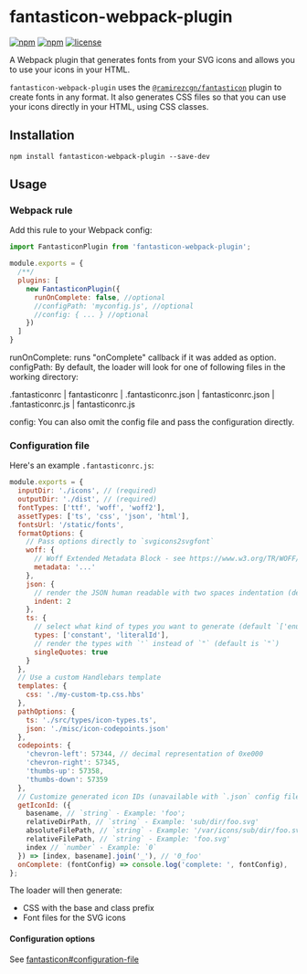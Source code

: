 # fantasticon-webpack-plugin

[![npm](https://img.shields.io/npm/v/fantasticon-webpack-plugin.svg)](https://www.npmjs.com/package/fantasticon-webpack-plugin)
[![npm](https://img.shields.io/npm/dm/fantasticon-webpack-plugin.svg)](https://www.npmjs.com/package/fantasticon-webpack-plugin)
[![license](https://img.shields.io/github/license/ramirezcgn/fantasticon-webpack-plugin.svg)](https://github.com/ramirezcgn/fantasticon-webpack-plugin/blob/master/LICENSE)

A Webpack plugin that generates fonts from your SVG icons and allows you to use your icons in your HTML.

`fantasticon-webpack-plugin` uses the [`@ramirezcgn/fantasticon`](https://github.com/ramirezcgn/fantasticon) plugin to create fonts in any format. It also generates CSS files so that you can use your icons directly in your HTML, using CSS classes.

## Installation

```
npm install fantasticon-webpack-plugin --save-dev
```

## Usage

### Webpack rule

Add this rule to your Webpack config:

```javascript
import FantasticonPlugin from 'fantasticon-webpack-plugin';

module.exports = {
  /**/
  plugins: [
    new FantasticonPlugin({
      runOnComplete: false, //optional
      //configPath: 'myconfig.js', //optional
      //config: { ... } //optional
    })
  ]
}
```

runOnComplete: runs "onComplete" callback if it was added as option.
configPath: By default, the loader will look for one of following files in the working directory:

.fantasticonrc | fantasticonrc | .fantasticonrc.json | fantasticonrc.json | .fantasticonrc.js | fantasticonrc.js

config: You can also omit the config file and pass the configuration directly.

### Configuration file

Here's an example `.fantasticonrc.js`:

```js
module.exports = {
  inputDir: './icons', // (required)
  outputDir: './dist', // (required)
  fontTypes: ['ttf', 'woff', 'woff2'],
  assetTypes: ['ts', 'css', 'json', 'html'],
  fontsUrl: '/static/fonts',
  formatOptions: {
    // Pass options directly to `svgicons2svgfont`
    woff: {
      // Woff Extended Metadata Block - see https://www.w3.org/TR/WOFF/#Metadata
      metadata: '...'
    },
    json: {
      // render the JSON human readable with two spaces indentation (default is none, so minified)
      indent: 2
    },
    ts: {
      // select what kind of types you want to generate (default `['enum', 'constant', 'literalId', 'literalKey']`)
      types: ['constant', 'literalId'],
      // render the types with `'` instead of `"` (default is `"`)
      singleQuotes: true
    }
  },
  // Use a custom Handlebars template
  templates: {
    css: './my-custom-tp.css.hbs'
  },
  pathOptions: {
    ts: './src/types/icon-types.ts',
    json: './misc/icon-codepoints.json'
  },
  codepoints: {
    'chevron-left': 57344, // decimal representation of 0xe000
    'chevron-right': 57345,
    'thumbs-up': 57358,
    'thumbs-down': 57359
  },
  // Customize generated icon IDs (unavailable with `.json` config file)
  getIconId: ({
    basename, // `string` - Example: 'foo';
    relativeDirPath, // `string` - Example: 'sub/dir/foo.svg'
    absoluteFilePath, // `string` - Example: '/var/icons/sub/dir/foo.svg'
    relativeFilePath, // `string` - Example: 'foo.svg'
    index // `number` - Example: `0`
  }) => [index, basename].join('_'), // '0_foo'
  onComplete: (fontConfig) => console.log('complete: ', fontConfig),
};
```

The loader will then generate:

* CSS with the base and class prefix
* Font files for the SVG icons

#### Configuration options

See [fantasticon#configuration-file](https://github.com/ramirezcgn/fantasticon#configuration-file)
